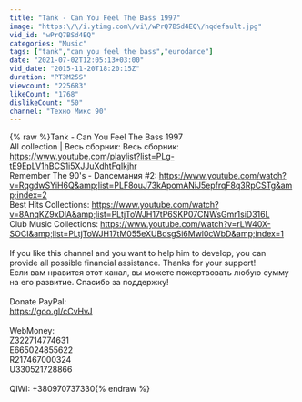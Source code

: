 ```yaml
---
title: "Tank - Can You Feel The Bass 1997"
image: "https:\/\/i.ytimg.com\/vi\/wPrQ7BSd4EQ\/hqdefault.jpg"
vid_id: "wPrQ7BSd4EQ"
categories: "Music"
tags: ["tank","can you feel the bass","eurodance"]
date: "2021-07-02T12:05:13+03:00"
vid_date: "2015-11-20T18:20:15Z"
duration: "PT3M25S"
viewcount: "225683"
likeCount: "1768"
dislikeCount: "50"
channel: "Техно Микс 90"
---
```

{% raw %}Tank - Can You Feel The Bass 1997<br />All collection | Весь сборник:  Весь сборник:  <a rel="nofollow" target="blank" href="https://www.youtube.com/playlist?list=PLg-tE9EpLV1hBCS1i5XJJuXdhtFqIkjhr">https://www.youtube.com/playlist?list=PLg-tE9EpLV1hBCS1i5XJJuXdhtFqIkjhr</a><br />Remember The 90's - Danceмания #2: <a rel="nofollow" target="blank" href="https://www.youtube.com/watch?v=RqgdwSYiH6Q&amp;list=PLF8ouJ73kApomANiJ5epfrqF8q3RpCSTg&amp;index=2">https://www.youtube.com/watch?v=RqgdwSYiH6Q&amp;list=PLF8ouJ73kApomANiJ5epfrqF8q3RpCSTg&amp;index=2</a><br />Best Hits Collections: <a rel="nofollow" target="blank" href="https://www.youtube.com/watch?v=8AnqKZ9xDlA&amp;list=PLtjToWJH17tP6SKP07CNWsGmr1siD316L">https://www.youtube.com/watch?v=8AnqKZ9xDlA&amp;list=PLtjToWJH17tP6SKP07CNWsGmr1siD316L</a><br />Club Music Collections: <a rel="nofollow" target="blank" href="https://www.youtube.com/watch?v=rLW40X-SOCI&amp;list=PLtjToWJH17tM055eXUBdsgSi6Mwl0cWbD&amp;index=1">https://www.youtube.com/watch?v=rLW40X-SOCI&amp;list=PLtjToWJH17tM055eXUBdsgSi6Mwl0cWbD&amp;index=1</a><br /><br />If you like this channel and you want to help him to develop, you can provide all possible financial assistance. Thanks for your support!<br />Если вам нравится этот канал, вы можете пожертвовать любую сумму на его развитие. Спасибо за поддержку!<br /><br />Donate PayPal:<br /><a rel="nofollow" target="blank" href="https://goo.gl/cCvHvJ">https://goo.gl/cCvHvJ</a><br /><br />WebMoney:<br />Z322714774631<br />E665024855622<br />R217467000324<br />U330521728866<br /><br />QIWI: +380970737330{% endraw %}
